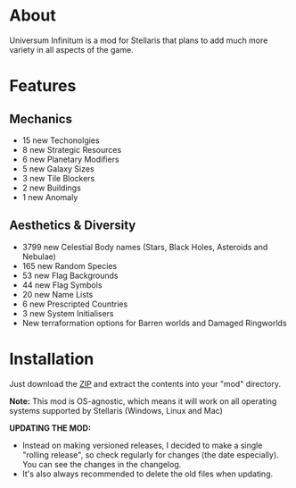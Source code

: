 # About

Universum Infinitum is a mod for Stellaris that plans to add much more variety in all aspects of the game.

# Features

## Mechanics

 - 15 new Techonolgies
 - 8 new Strategic Resources
 - 6 new Planetary Modifiers
 - 5 new Galaxy Sizes
 - 3 new Tile Blockers
 - 2 new Buildings
 - 1 new Anomaly

## Aesthetics & Diversity

 - 3799 new Celestial Body names (Stars, Black Holes, Asteroids and Nebulae)
 - 165 new Random Species
 - 53 new Flag Backgrounds
 - 44 new Flag Symbols
 - 20 new Name Lists
 - 6 new Prescripted Countries
 - 3 new System Initialisers
 - New terraformation options for Barren worlds and Damaged Ringworlds

# Installation

Just download the [ZIP](https://github.com/hmlendea/stellaris-universum-infinitum/archive/master.zip) and extract the contents into your "mod" directory.

**Note:** This mod is OS-agnostic, which means it will work on all operating systems supported by Stellaris (Windows, Linux and Mac)

**UPDATING THE MOD:**
- Instead on making versioned releases, I decided to make a single "rolling release", so check regularly for changes (the date especially).
You can see the changes in the changelog.
- It's also always recommended to delete the old files when updating.
